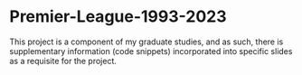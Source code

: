 # Premier-League-1993-2023

This project is a component of my graduate studies, and as such, there is supplementary information (code snippets) incorporated into specific slides as a requisite for the project.
